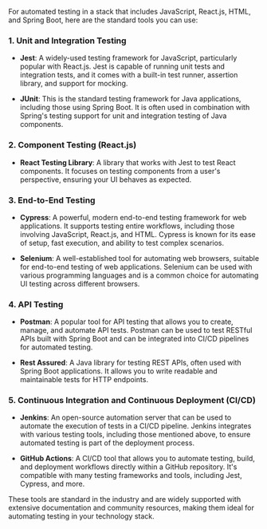For automated testing in a stack that includes JavaScript, React.js, HTML, and Spring Boot, here are the standard tools you can use:

### **1. Unit and Integration Testing**

- **Jest**: A widely-used testing framework for JavaScript, particularly popular with React.js. Jest is capable of running unit tests and integration tests, and it comes with a built-in test runner, assertion library, and support for mocking.
  
- **JUnit**: This is the standard testing framework for Java applications, including those using Spring Boot. It is often used in combination with Spring's testing support for unit and integration testing of Java components.

### **2. Component Testing (React.js)**

- **React Testing Library**: A library that works with Jest to test React components. It focuses on testing components from a user's perspective, ensuring your UI behaves as expected.

### **3. End-to-End Testing**

- **Cypress**: A powerful, modern end-to-end testing framework for web applications. It supports testing entire workflows, including those involving JavaScript, React.js, and HTML. Cypress is known for its ease of setup, fast execution, and ability to test complex scenarios.
  
- **Selenium**: A well-established tool for automating web browsers, suitable for end-to-end testing of web applications. Selenium can be used with various programming languages and is a common choice for automating UI testing across different browsers.

### **4. API Testing**

- **Postman**: A popular tool for API testing that allows you to create, manage, and automate API tests. Postman can be used to test RESTful APIs built with Spring Boot and can be integrated into CI/CD pipelines for automated testing.

- **Rest Assured**: A Java library for testing REST APIs, often used with Spring Boot applications. It allows you to write readable and maintainable tests for HTTP endpoints.

### **5. Continuous Integration and Continuous Deployment (CI/CD)**

- **Jenkins**: An open-source automation server that can be used to automate the execution of tests in a CI/CD pipeline. Jenkins integrates with various testing tools, including those mentioned above, to ensure automated testing is part of the deployment process.

- **GitHub Actions**: A CI/CD tool that allows you to automate testing, build, and deployment workflows directly within a GitHub repository. It's compatible with many testing frameworks and tools, including Jest, Cypress, and more.

These tools are standard in the industry and are widely supported with extensive documentation and community resources, making them ideal for automating testing in your technology stack.
